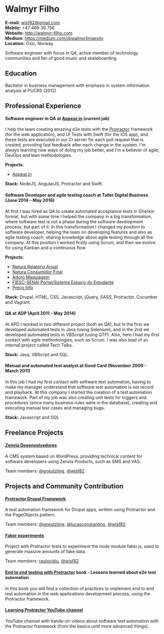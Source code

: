 # Walmyr Filho
**E-mail:** wlsf82@gmail.com<br />
**Mobile:** +47 469 39 756<br />
**Website:** http://walmyr-filho.com<br />
**Medium:** https://medium.com/@walmyrlimaesilv<br />
**Location:** Oslo, Norway<br />

Software engineer with focus in QA, active member of technology communities and fan of good music and skateboarding.


## Education
Bachelor in business management with emphasis in system information analysis at PUCRS (2012)


## Professional Experience
#### Software engineer in QA at [Appear.in](http://appear.in) (current job)
I help the team creating amazing e2e tests with the [Protractor](http://www.protractortest.org/#/) framework (for the web application), and UI Tests with Swift (for the iOS app), and these tests are executed in our CI server for each pull request that is created, providing fast feedback after each change in the system. I'm always learning new ways of doing my job better, and I'm a believer of agile, DevOps and lean methodologies.

**Projects:**

- [Appear.in](http://appear.in)

**Stack:** NodeJS, AngularJS, Protractor and Swift.

#### Software Developer and agile testing coach at Taller Digital Business (June 2014 – May 2016)
At first I was hired as QA to create automated acceptance tests in Gherkin format, but with some time I helped the company in a big transformation, where software test is not a phase during the software development process, but part of it. In this transformation I changed my position to software developer, helping the team on developing features and also as agile testing coach, sharing knowledge about agile testing through all the company.
At this position I worked firstly using Scrum, and then we evolve for using Kanban and a continuous flow.

**Projects:**

- [Natura Relatório Anual](http://www.natura.com.br/relatorio-anual)
- [Natura Consumidor Final](http://www.natura.com.br/)
- [Adoro Maquiagem](http://adoromaquiagem.com.br/)
- [FIESC-SENAI Portal/Sistema Espaço do Estudante](http://estudante.sc.senai.br/)
- [Preço Info](http://precoinfo.com.br)

**Stack:** Drupal, HTML, CSS, Javascript, jQuery, SASS, Protractor, Cucumber and Vagrant.


#### QA at ADP (April 2011 – May 2014)
At APD I worked in two different project (both as QA), but in the first we developed automated tests in Java (using Selenium), and in the 2nd we developed automated tests in VBScript (using QTP). Also, here I had my first contact with agile methodologies, such as Scrum. I was also lead of an internal project called Tech Talks.

**Stack:** Java, VBScript and SQL.

#### Manual and automated test analyst at Good Card (November 2009 - March 2011)
In this job I had my first contact with software test automation, having to make my manager understand that software test automation is not record and playback. At this company I started the creation of a test automation framework. Part of my job was also creating unit tests for triggers and procedures (since many business rules were in the database), creating and executing manual test cases and managing bugs.

**Stack:** Javascript and SQL

## Freelance Projects

#### [Zenvia Desenvolvedores](http://www.zenvia.com.br/desenvolvedores/)

A CMS system based on WordPress, providing technical content for software developers using Zenvia Products, such as SMS and VAS.

Team members: [@gneutzling](https://github.com/gneutzling), [@wlsf82](https://github.com/wlsf82)

## Projects and Community Contribution
#### [Protractor Drupal Framework](https://github.com/TallerWebSolutions/protractor-drupal-framework)

A test automation framework for Drupal apps, written using Protractor and the PageObjects pattern.

Team members: [@gneutzling](https://github.com/gneutzling), [@lucasconstantino](https://github.com/lucasconstantino), [@wlsf82](https://github.com/wlsf82)

#### [Faker experiments](https://github.com/wlsf82/faker-experiments)

Project with Protractor tests to experiment the node module faker.js, used to generate massive amounts of fake data.

Team members: [raulovidiu](https://github.com/raulovidiu), [@wlsf82](https://github.com/wlsf82)

#### [End to end testing with Protractor](https://leanpub.com/end-to-end-testing-with-protractor) book - Lessons learned about e2e test automation

In this book you will find a collection of practices to implement end to end test automation in the web applications development process, using the Protractor framework.

#### [Learning Protractor YouTube channel](https://www.youtube.com/user/wlsf82/videos)

YouTube channel with hands-on videos about software test automation with the Protractor framework (from the basics until more advanced things).
